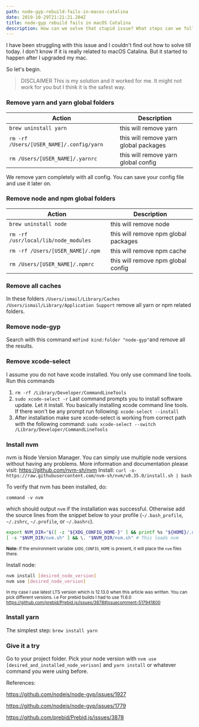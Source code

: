 ```yaml
---
path: node-gyp-rebuild-fails-in-macos-catalina
date: 2019-10-29T21:21:21.204Z
title: node-gyp rebuild fails in macOS Catalina
description: How can we solve that stupid issue? What steps can we follow?
---
```


I have been struggling with this issue and I couldn't find out how to solve till today. I don't know if it is really related to macOS Catalina. But it started to happen after I upgraded my mac.

So let's begin.

> DISCLAIMER
> This is my solution and it worked for me. 
> It might not work for you but I think it is the safest way.

### Remove yarn and yarn global folders
| Action | Description |
|--|--|
| `brew uninstall yarn` | this will remove yarn |
| `rm -rf /Users/[USER_NAME]/.config/yarn`  | this will remove yarn global packages |
| `rm /Users/[USER_NAME]/.yarnrc`  | this will remove yarn global config |

We remove yarn completely with all config. You can save your config file and use it later on. 

### Remove node and npm global folders
| Action | Description |
|--|--|
| `brew uninstall node` | this will remove node |
| `rm -rf /usr/local/lib/node_modules`  | this will remove npm global packages |
| `rm -rf /Users/[USER_NAME]/.npm` | this will remove npm cache |
| `rm /Users/[USER_NAME]/.npmrc`  | this will remove npm global config |

### Remove all caches
In these folders
`/Users/ismail/Library/Caches`
`/Users/ismail/Library/Application Support`
remove all yarn or npm  related folders.

### Remove node-gyp
Search with this command `mdfind kind:folder "node-gyp"`and remove all the results.

### Remove xcode-select
I assume you do not have xcode installed. You only use command line tools. 
Run this commands 
1. `rm -rf /Library/Developer/CommandLineTools`
2.  `sudo xcode-select -r`
Last command prompts you to install software update. Let it install. You basically installing xcode command line tools. If there won't be any prompt run following:
`xcode-select --install`
3. After installation make sure xcode-select is working from correct path with the following command:
`sudo xcode-select --switch /Library/Developer/CommandLineTools`

### Install nvm
nvm is Node Version Manager. You can simply use multiple node versions without having any problems. 
More information and documentation please visit: https://github.com/nvm-sh/nvm
Install: 
`curl -o- https://raw.githubusercontent.com/nvm-sh/nvm/v0.35.0/install.sh | bash`

To verify that nvm has been installed, do:

```command -v nvm```

which should output `nvm` if the installation was successful. Otherwise add the source lines from the snippet below to your profile (`~/.bash_profile`, `~/.zshrc`, `~/.profile`, or `~/.bashrc`).

<a id="profile_snippet"></a>
```sh
export NVM_DIR="$([ -z "${XDG_CONFIG_HOME-}" ] && printf %s "${HOME}/.nvm" || printf %s "${XDG_CONFIG_HOME}/nvm")"
[ -s "$NVM_DIR/nvm.sh" ] && \. "$NVM_DIR/nvm.sh" # This loads nvm
```

<sub>**Note:** If the environment variable `$XDG_CONFIG_HOME` is present, it will place the `nvm` files there.</sub>

Install node:
```sh
nvm install [desired_node_version]
nvm use [desired_node_version]
```
<sub>In my case I use latest LTS version which is 12.13.0 when this article was written. You can pick different versions. 
i.e For prebid builds I had to use 11.6.0 https://github.com/prebid/Prebid.js/issues/3878#issuecomment-517941800</sub>

### Install yarn
The simplest step: 
`brew install yarn`

### Give it a try
Go to your project folder. Pick your node version with `nvm use [desired_and_installed_node_verison]` and `yarn install` or whatever command you were using before. 

References:

https://github.com/nodejs/node-gyp/issues/1927

https://github.com/nodejs/node-gyp/issues/1779

https://github.com/prebid/Prebid.js/issues/3878
